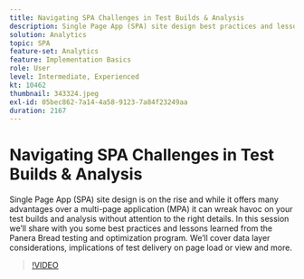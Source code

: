 ```yaml
---
title: Navigating SPA Challenges in Test Builds & Analysis
description: Single Page App (SPA) site design best practices and lessons learned from the Panera Bread testing and optimization program. We’ll cover data layer considerations, implications of test delivery on page load or view
solution: Analytics
topic: SPA
feature-set: Analytics
feature: Implementation Basics
role: User
level: Intermediate, Experienced
kt: 10462
thumbnail: 343324.jpeg
exl-id: 05bec862-7a14-4a58-9123-7a84f23249aa
duration: 2167
---
```

# Navigating SPA Challenges in Test Builds & Analysis

Single Page App (SPA) site design is on the rise and while it offers many advantages over a multi-page application (MPA) it can wreak havoc on your test builds and analysis without attention to the right details. In this session we’ll share with you some best practices and lessons learned from the Panera Bread testing and optimization program. We’ll cover data layer considerations, implications of test delivery on page load or view and more.

>[!VIDEO](https://video.tv.adobe.com/v/343324/?quality=12&learn=on)
